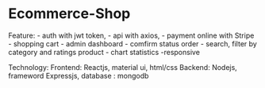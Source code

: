 # Ecommerce-Shop

Feature: - auth with jwt token, 
         - api with axios, 
         - payment online with Stripe
         - shopping cart
         - admin dashboard
         - comfirm status order
         - search, filter by category and ratings product
         - chart statistics
         -responsive

Technology: 
          Frontend: Reactjs, material ui, html/css
          Backend: Nodejs, frameword Expressjs, database : mongodb
          

